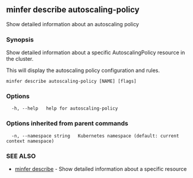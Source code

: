 ## minfer describe autoscaling-policy

Show detailed information about an autoscaling policy

### Synopsis

Show detailed information about a specific AutoscalingPolicy resource in the cluster.

This will display the autoscaling policy configuration and rules.

```
minfer describe autoscaling-policy [NAME] [flags]
```

### Options

```
  -h, --help   help for autoscaling-policy
```

### Options inherited from parent commands

```
  -n, --namespace string   Kubernetes namespace (default: current context namespace)
```

### SEE ALSO

* [minfer describe](minfer_describe.md)	 - Show detailed information about a specific resource

